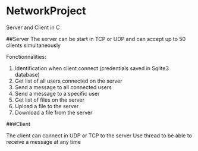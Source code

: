 # NetworkProject

Server and Client in C

##Server
The server can be start in TCP or UDP and can accept up to 50 clients simultaneously

Fonctionnalities:

1) Identification when client connect (credentials saved in Sqlite3 database)
2) Get list of all users connected on the server
3) Send a message to all connected users
4) Send a message to a specific user
5) Get list of files on the server
6) Upload a file to the server
7) Download a file from the server

###Client

The client can connect in UDP or TCP to the server
Use thread to be able to receive a message at any time

